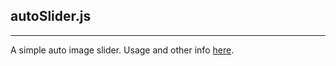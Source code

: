 autoSlider.js
----------
- - -
A simple auto image slider.
 Usage and other info [here](http://experiments.muditameta.com/autoslider/ "autoSlider.js"). 